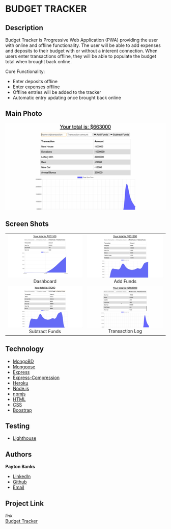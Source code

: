 # BUDGET TRACKER

## Description
Budget Tracker is Progressive Web Application (PWA) providing the user with online and offline functionality. The user will be able to add expenses and deposits to their budget with or without a interent connection. When users enter transactions offline, they will be able to populate the budget total when brought back online. 

Core Functionality:
  * Enter deposits offline
  * Enter expenses offline
  * Offline entries will be added to the tracker
  * Automatic entry updating once brought back online

## Main Photo
<span>![Header](public/images/header.gif)</span>

## Screen Shots

| | |
|:-------------------------:|:-------------------------:|
|![Budget-Tracker-Demo](public/images/shot1.png) Dashboard| ![Budget-Tracker-Demo](public/images/shot2.png) Add Funds|
|![Budget-Tracker-Demo](public/images/shot3.png) Subtract Funds| ![Budget-Tracker-Demo](public/images/shot4.gif) Transaction Log|

## Technology
* [MongoBD](https://www.mongodb.com/)
* [Mongoose](https://mongoosejs.com/docs/)
* [Express](https://www.npmjs.com/package/express)
* [Express-Compression](https://www.npmjs.com/package/compression)
* [Heroku](https://devcenter.heroku.com/categories/reference)
* [Node.js](https://nodejs.org/en/)
* [npmjs](https://docs.npmjs.com/)
* [HTML](https://developer.mozilla.org/en-US/docs/Web/HTML)
* [CSS](https://developer.mozilla.org/en-US/docs/Web/CSS)
* [Boostrap](https://getbootstrap.com/)

## Testing
* [Lighthouse](https://drive.google.com/file/d/1B2gTNZKCgx4YmC1L8VOV1KtV6m9a-T29/view?usp=sharing)
  

## Authors
**Payton Banks**
- [LinkedIn](https://www.linkedin.com/feed/)
- [Github](https://github.com/paytonbanks)
- [Email](mailto:payton.banks@gmail.com)

## Project Link
*link*\
[Budget Tracker](https://stark-basin-49521.herokuapp.com/)

